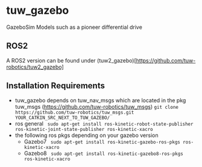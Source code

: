 # tuw_gazebo
GazeboSim Models such as a pioneer differential drive
## ROS2
A ROS2 version can be found under (tuw2_gazebo)[https://github.com/tuw-robotics/tuw2_gazebo] 
## Installation Requirements
* tuw_gazebo depends on tuw_nav_msgs which are located in the pkg tuw_msgs (https://github.com/tuw-robotics/tuw_msgs)
``` git clone https://github.com/tuw-robotics/tuw_msgs.git YOUR_CATKIN_SRC_NEXT_TO_TUW_GAZEBO/ ```
* ros general
``` sudo apt-get install ros-kinetic-robot-state-publisher ros-kinetic-joint-state-publisher ros-kinetic-xacro```
* the following ros pkgs depending on your gazebo version
  * Gazebo7
``` sudo apt-get install ros-kinetic-gazebo-ros-pkgs ros-kinetic-xacro```
  * Gazebo8
``` sudo apt-get install ros-kinetic-gazebo8-ros-pkgs ros-kinetic-xacro```
